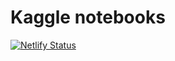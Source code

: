 # Kaggle notebooks

[![Netlify Status](https://api.netlify.com/api/v1/badges/5c4da99c-c307-462a-8585-ea71276cc90a/deploy-status)](https://app.netlify.com/sites/fastidious-cactus-371749/deploys)
